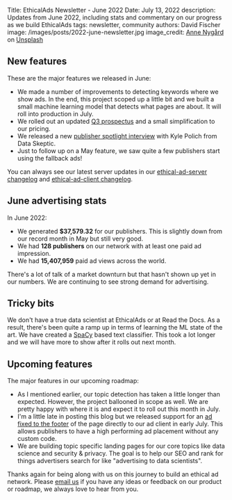 Title: EthicalAds Newsletter - June 2022
Date: July 13, 2022
description: Updates from June 2022, including stats and commentary on our progress as we build EthicalAds
tags: newsletter, community
authors: David Fischer
image: /images/posts/2022-june-newsletter.jpg
image_credit: <a href="https://unsplash.com/@polarmermaid?utm_source=unsplash&utm_medium=referral&utm_content=creditCopyText">Anne Nygård</a> on <a href="https://unsplash.com/s/photos/june?utm_source=unsplash&utm_medium=referral&utm_content=creditCopyText">Unsplash</a>


## New features

These are the major features we released in June:

* We made a number of improvements to detecting keywords where we show ads.
  In the end, this project scoped up a little bit and we built a small
  machine learning model that detects what pages are about.
  It will roll into production in July.
* We rolled out an updated [Q3 prospectus]({static}../prospectus/ethicalads-advertiser-prospectus.pdf)
  and a small simplification to our pricing.
* We released a new [publisher spotlight interview]({filename}2022-publisher-spotlight-series-dataskeptic.md)
  with Kyle Polich from Data Skeptic.
* Just to follow up on a May feature, we saw quite a few publishers start using the fallback ads!


You can always see our latest server updates in our [ethical-ad-server changelog](https://ethical-ad-server.readthedocs.io/en/latest/developer/changelog.html) and [ethical-ad-client changelog](https://ethical-ad-client.readthedocs.io/en/latest/changelog.html).


## June advertising stats

In June 2022:

* We generated **$37,579.32** for our publishers.
  This is slightly down from our record month in May but still very good.
* We had **128 publishers** on our network with at least one paid ad impression.
* We had **15,407,959** paid ad views across the world.

There's a lot of talk of a market downturn but that hasn't shown up yet
in our numbers. We are continuing to see strong demand for advertising.


## Tricky bits

We don't have a true data scientist at EthicalAds or at Read the Docs.
As a result, there's been quite a ramp up in terms of learning the ML state of the art.
We have created a [SpaCy](https://spacy.io/) based text classifier.
This took a lot longer and we will have more to show after it rolls out next month.


## Upcoming features

The major features in our upcoming roadmap:

* As I mentioned earlier, our topic detection has taken a little longer than expected.
  However, the project ballooned in scope as well.
  We are pretty happy with where it is and expect it to roll out this month in July.
* I'm a little late in posting this blog but we released support
  for an [ad fixed to the footer](https://ethical-ad-client.readthedocs.io/en/latest/#fixedfooter)
  of the page directly to our ad client in early July.
  This allows publishers to have a high performing ad placement without any custom code.
* We are building topic specific landing pages for our core topics
  like data science and security & privacy. The goal is to help our SEO and rank for things
  advertisers search for like "advertising to data scientists".

Thanks again for being along with us on this journey to build an ethical ad network.
Please [email us](mailto:ads@ethicalads.io) if you have any ideas or feedback on our product or roadmap,
we always love to hear from you.
